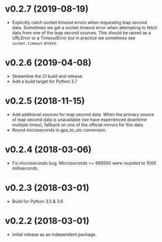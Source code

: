 # v0.2.7 (2019-08-19)

- Explicitly catch socket timeout errors when requesting leap second
  data. Sometimes we get a socket timeout error when attempting to fetch data
  from one of the leap second sources. This should be raised as a URLError or a
  TimeoutError but in practice we sometimes see `socket.timeout` errors.

# v0.2.6 (2019-04-08)

* Streamline the CI build and release.
* Add a build target for Python 3.7

# v0.2.5 (2018-11-15)

* Add additional sources for leap second data. When the primary source of leap
  second data is unavailable (we have experienced downtime multiple times),
  fallback on one of the official mirrors for this data.
* Round microseconds in gps_to_utc conversion.

# v0.2.4 (2018-03-06)

* Fix microseconds bug. Microseconds >= 999500 were rounded to 1000
  milliseconds.

# v0.2.3 (2018-03-01)

* Build for Python 3.5 & 3.6

# v0.2.2 (2018-03-01)

* Initial release as an independent package.
